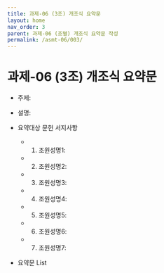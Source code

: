 ```yaml
---
title: 과제-06 (3조) 개조식 요약문
layout: home
nav_order: 3
parent: 과제-06 (조별) 개조식 요약문 작성
permalink: /asmt-06/003/
---
```


# 과제-06 (3조) 개조식 요약문

- 주제: 
- 설명: 
- 요약대상 문헌 서지사항
  - 1. 조원성명1: 
  - 2. 조원성명2: 
  - 3. 조원성명3: 
  - 4. 조원성명4: 
  - 5. 조원성명5: 
  - 6. 조원성명6:
  - 7. 조원성명7:  

- 요약문 List

